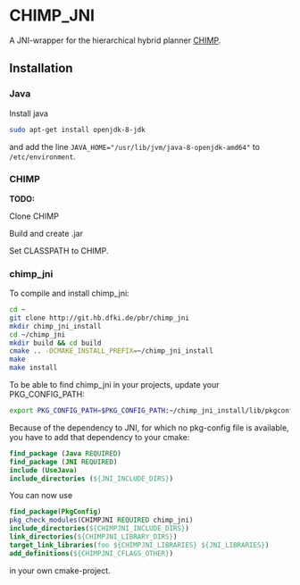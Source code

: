 # CHIMP_JNI

A JNI-wrapper for the hierarchical hybrid planner [CHIMP](https://github.com/sebastianstock/chimp).

## Installation

### Java

Install java
```bash
sudo apt-get install openjdk-8-jdk
```
and add the line `JAVA_HOME="/usr/lib/jvm/java-8-openjdk-amd64"` to `/etc/environment`.


### CHIMP

**TODO:**

Clone CHIMP

Build and create .jar

Set CLASSPATH to CHIMP.

### chimp_jni

To compile and install chimp_jni:

```bash
cd ~
git clone http://git.hb.dfki.de/pbr/chimp_jni
mkdir chimp_jni_install
cd ~/chimp_jni
mkdir build && cd build
cmake .. -DCMAKE_INSTALL_PREFIX=~/chimp_jni_install
make
make install
```

To be able to find chimp_jni in your projects, update your PKG_CONFIG_PATH:

```bash
export PKG_CONFIG_PATH=$PKG_CONFIG_PATH:~/chimp_jni_install/lib/pkgconfig
```

Because of the dependency to JNI, for which no pkg-config file is available, you have to add that dependency to your cmake:

```cmake
find_package (Java REQUIRED)
find_package (JNI REQUIRED)
include (UseJava)
include_directories (${JNI_INCLUDE_DIRS})
```

You can now use

```cmake
find_package(PkgConfig)
pkg_check_modules(CHIMPJNI REQUIRED chimp_jni)
include_directories(${CHIMPJNI_INCLUDE_DIRS})
link_directories(${CHIMPJNI_LIBRARY_DIRS})
target_link_libraries(foo ${CHIMPJNI_LIBRARIES} ${JNI_LIBRARIES})
add_definitions(${CHIMPJNI_CFLAGS_OTHER})
```

in your own cmake-project.
